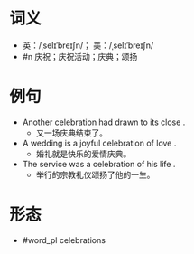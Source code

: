 # 词义
- 英：/ˌselɪˈbreɪʃn/； 美：/ˌselɪˈbreɪʃn/
- #n 庆祝；庆祝活动；庆典；颂扬
# 例句
- Another celebration had drawn to its close .
	- 又一场庆典结束了。
- A wedding is a joyful celebration of love .
	- 婚礼就是快乐的爱情庆典。
- The service was a celebration of his life .
	- 举行的宗教礼仪颂扬了他的一生。
# 形态
- #word_pl celebrations
